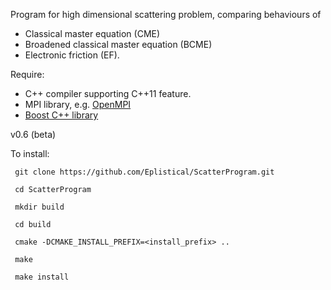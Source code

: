 Program for high dimensional scattering problem, comparing behaviours of 

* Classical master equation (CME)
* Broadened classical master equation (BCME) 
* Electronic friction (EF).

Require:
* C++ compiler supporting C++11 feature.
* MPI library, e.g. [OpenMPI](https://www.open-mpi.org/)
* [Boost C++ library](http://www.boost.org/)


v0.6 (beta)

To install:
```
 git clone https://github.com/Eplistical/ScatterProgram.git
 
 cd ScatterProgram

 mkdir build

 cd build

 cmake -DCMAKE_INSTALL_PREFIX=<install_prefix> ..

 make

 make install
```
